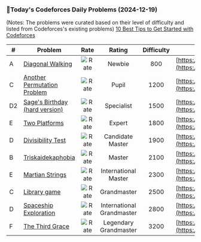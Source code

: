 ### 🌟Today's Codeforces Daily Problems (2024-12-19)
(Notes: The problems were curated based on their level of difficulty and listed from Codeforces's existing problems)
[10 Best Tips to Get Started with Codeforces](https://github.com/ika9810/Codeforces-Daily-Problems/blob/main/10%20Best%20Tips%20to%20Get%20Started%20with%20Codeforces.md)

| # | Problem | Rate| Rating | Difficulty | Contest |
|---| ----- | :--------: | :----------: | :----------: | ---------- |
|A|[Diagonal Walking](https://codeforces.com/contest/954/problem/A)|![Rate](https://img.shields.io/badge/Newbie-800-lightgrey)|Newbie|800|[https://codeforces.com/contest/954](https://codeforces.com/contest/954)|
|C|[Another Permutation Problem](https://codeforces.com/contest/1859/problem/C)|![Rate](https://img.shields.io/badge/Pupil-1200-brightgreen)|Pupil|1200|[https://codeforces.com/contest/1859](https://codeforces.com/contest/1859)|
|D2|[Sage's Birthday (hard version)](https://codeforces.com/contest/1419/problem/D2)|![Rate](https://img.shields.io/badge/Specialist-1500-9cf)|Specialist|1500|[https://codeforces.com/contest/1419](https://codeforces.com/contest/1419)|
|E|[Two Platforms](https://codeforces.com/contest/1409/problem/E)|![Rate](https://img.shields.io/badge/Expert-1800-blue)|Expert|1800|[https://codeforces.com/contest/1409](https://codeforces.com/contest/1409)|
|D|[Divisibility Test](https://codeforces.com/contest/1912/problem/D)|![Rate](https://img.shields.io/badge/Candidate%20Master-1900-blueviolet)|Candidate Master|1900|[https://codeforces.com/contest/1912](https://codeforces.com/contest/1912)|
|B|[Triskaidekaphobia](https://codeforces.com/contest/345/problem/B)|![Rate](https://img.shields.io/badge/Master-2100-orange)|Master|2100|[https://codeforces.com/contest/345](https://codeforces.com/contest/345)|
|E|[Martian Strings](https://codeforces.com/contest/149/problem/E)|![Rate](https://img.shields.io/badge/International%20Master-2300-orange)|International Master|2300|[https://codeforces.com/contest/149](https://codeforces.com/contest/149)|
|C|[Library game](https://codeforces.com/contest/1776/problem/C)|![Rate](https://img.shields.io/badge/Grandmaster-2500-red)|Grandmaster|2500|[https://codeforces.com/contest/1776](https://codeforces.com/contest/1776)|
|D|[Spaceship Exploration](https://codeforces.com/contest/1906/problem/D)|![Rate](https://img.shields.io/badge/International%20Grandmaster-2800-red)|International Grandmaster|2800|[https://codeforces.com/contest/1906](https://codeforces.com/contest/1906)|
|F|[The Third Grace](https://codeforces.com/contest/1830/problem/F)|![Rate](https://img.shields.io/badge/Legendary%20Grandmaster-3200-red)|Legendary Grandmaster|3200|[https://codeforces.com/contest/1830](https://codeforces.com/contest/1830)|
